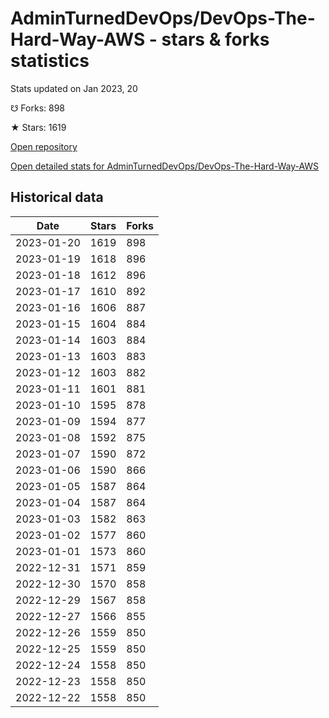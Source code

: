 # AdminTurnedDevOps/DevOps-The-Hard-Way-AWS - stars & forks statistics

Stats updated on Jan 2023, 20

☋ Forks: 898

★ Stars: 1619

[Open repository](https://github.com/AdminTurnedDevOps/DevOps-The-Hard-Way-AWS)

[Open detailed stats for AdminTurnedDevOps/DevOps-The-Hard-Way-AWS](https://reviewgithub.com/rep/AdminTurnedDevOps/DevOps-The-Hard-Way-AWS)

## Historical data
| Date | Stars | Forks |
|------|-------|-------|
| 2023-01-20 | 1619 | 898 | 
| 2023-01-19 | 1618 | 896 | 
| 2023-01-18 | 1612 | 896 | 
| 2023-01-17 | 1610 | 892 | 
| 2023-01-16 | 1606 | 887 | 
| 2023-01-15 | 1604 | 884 | 
| 2023-01-14 | 1603 | 884 | 
| 2023-01-13 | 1603 | 883 | 
| 2023-01-12 | 1603 | 882 | 
| 2023-01-11 | 1601 | 881 | 
| 2023-01-10 | 1595 | 878 | 
| 2023-01-09 | 1594 | 877 | 
| 2023-01-08 | 1592 | 875 | 
| 2023-01-07 | 1590 | 872 | 
| 2023-01-06 | 1590 | 866 | 
| 2023-01-05 | 1587 | 864 | 
| 2023-01-04 | 1587 | 864 | 
| 2023-01-03 | 1582 | 863 | 
| 2023-01-02 | 1577 | 860 | 
| 2023-01-01 | 1573 | 860 | 
| 2022-12-31 | 1571 | 859 | 
| 2022-12-30 | 1570 | 858 | 
| 2022-12-29 | 1567 | 858 | 
| 2022-12-27 | 1566 | 855 | 
| 2022-12-26 | 1559 | 850 | 
| 2022-12-25 | 1559 | 850 | 
| 2022-12-24 | 1558 | 850 | 
| 2022-12-23 | 1558 | 850 | 
| 2022-12-22 | 1558 | 850 | 

